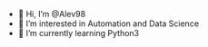 - 👋 Hi, I’m @Alev98
- 👀 I’m interested in Automation and Data Science
- 🌱 I’m currently learning Python3
<!---
Alev98/Alev98 is a ✨ special ✨ repository because its `README.md` (this file) appears on your GitHub profile.
You can click the Preview link to take a look at your changes.
--->
